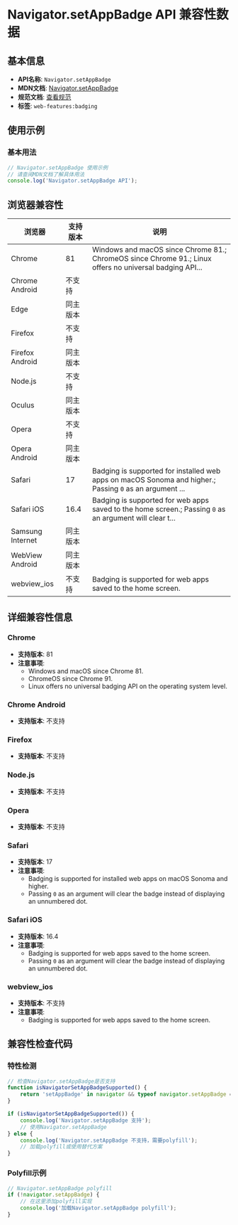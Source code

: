 # Navigator.setAppBadge API 兼容性数据

## 基本信息

- **API名称**: `Navigator.setAppBadge`
- **MDN文档**: [Navigator.setAppBadge](https://developer.mozilla.org/docs/Web/API/Navigator/setAppBadge)
- **规范文档**: [查看规范](https://w3c.github.io/badging/#setappbadge-method)
- **标签**: `web-features:badging`

## 使用示例

### 基本用法

```javascript
// Navigator.setAppBadge 使用示例
// 请查阅MDN文档了解具体用法
console.log('Navigator.setAppBadge API');
```

## 浏览器兼容性

| 浏览器 | 支持版本 | 说明 |
|--------|----------|------|
| Chrome | 81 | Windows and macOS since Chrome 81.; ChromeOS since Chrome 91.; Linux offers no universal badging API... |
| Chrome Android | 不支持 |  |
| Edge | 同主版本 |  |
| Firefox | 不支持 |  |
| Firefox Android | 同主版本 |  |
| Node.js | 不支持 |  |
| Oculus | 同主版本 |  |
| Opera | 不支持 |  |
| Opera Android | 同主版本 |  |
| Safari | 17 | Badging is supported for installed web apps on macOS Sonoma and higher.; Passing `0` as an argument ... |
| Safari iOS | 16.4 | Badging is supported for web apps saved to the home screen.; Passing `0` as an argument will clear t... |
| Samsung Internet | 同主版本 |  |
| WebView Android | 同主版本 |  |
| webview_ios | 不支持 | Badging is supported for web apps saved to the home screen. |

## 详细兼容性信息

### Chrome

- **支持版本**: 81
- **注意事项**:
  - Windows and macOS since Chrome 81.
  - ChromeOS since Chrome 91.
  - Linux offers no universal badging API on the operating system level.

### Chrome Android

- **支持版本**: 不支持

### Firefox

- **支持版本**: 不支持

### Node.js

- **支持版本**: 不支持

### Opera

- **支持版本**: 不支持

### Safari

- **支持版本**: 17
- **注意事项**:
  - Badging is supported for installed web apps on macOS Sonoma and higher.
  - Passing `0` as an argument will clear the badge instead of displaying an unnumbered dot.

### Safari iOS

- **支持版本**: 16.4
- **注意事项**:
  - Badging is supported for web apps saved to the home screen.
  - Passing `0` as an argument will clear the badge instead of displaying an unnumbered dot.

### webview_ios

- **支持版本**: 不支持
- **注意事项**:
  - Badging is supported for web apps saved to the home screen.

## 兼容性检查代码

### 特性检测

```javascript
// 检查Navigator.setAppBadge是否支持
function isNavigatorSetAppBadgeSupported() {
    return 'setAppBadge' in navigator && typeof navigator.setAppBadge === 'function';
}

if (isNavigatorSetAppBadgeSupported()) {
    console.log('Navigator.setAppBadge 支持');
    // 使用Navigator.setAppBadge
} else {
    console.log('Navigator.setAppBadge 不支持，需要polyfill');
    // 加载polyfill或使用替代方案
}
```

### Polyfill示例

```javascript
// Navigator.setAppBadge polyfill
if (!navigator.setAppBadge) {
    // 在这里添加polyfill实现
    console.log('加载Navigator.setAppBadge polyfill');
}
```

